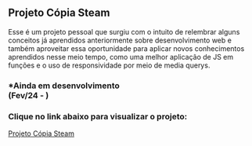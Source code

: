 ## Projeto Cópia Steam
<p>Esse é um projeto pessoal que surgiu com o intuito de relembrar alguns conceitos já aprendidos anteriormente sobre desenvolvimento web e também aproveitar essa oportunidade para aplicar novos conhecimentos aprendidos nesse meio tempo, como uma melhor aplicação de JS em funções e o uso de responsividade por meio de media querys.</p>

### *Ainda em desenvolvimento <br> (Fev/24 - )

### Clique no link abaixo para visualizar o projeto: 
<a href="https://lursousa.github.io/Copia_Steam/">Projeto Cópia Steam</a>
